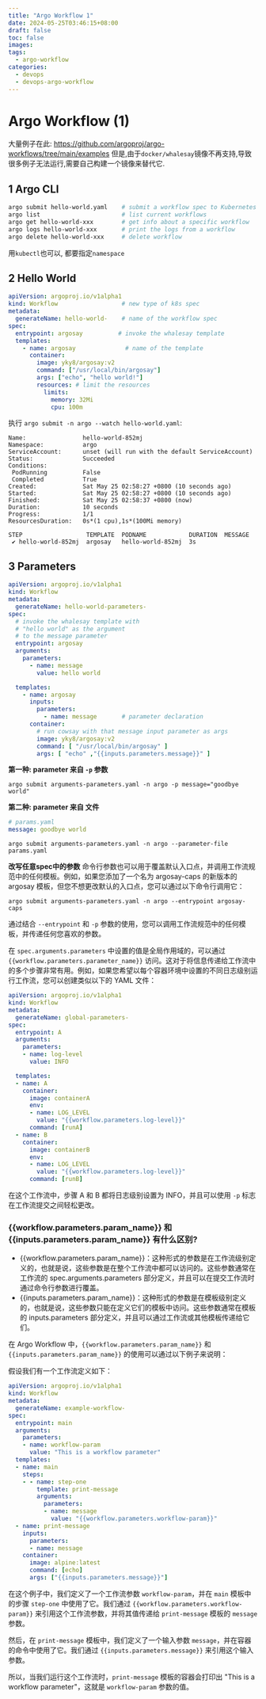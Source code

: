 ```yaml
---
title: "Argo Workflow 1"
date: 2024-05-25T03:46:15+08:00
draft: false
toc: false
images:
tags:
  - argo-workflow
categories:
  - devops
  - devops-argo-workflow
---
```


# Argo Workflow (1)

大量例子在此: https://github.com/argoproj/argo-workflows/tree/main/examples
但是,由于`docker/whalesay`镜像不再支持,导致很多例子无法运行,需要自己构建一个镜像来替代它.

## 1 Argo CLI

```sh
argo submit hello-world.yaml    # submit a workflow spec to Kubernetes
argo list                       # list current workflows
argo get hello-world-xxx        # get info about a specific workflow
argo logs hello-world-xxx       # print the logs from a workflow
argo delete hello-world-xxx     # delete workflow
```

用`kubectl`也可以, 都要指定`namespace`

## 2 Hello World

```yaml
apiVersion: argoproj.io/v1alpha1
kind: Workflow                  # new type of k8s spec
metadata:
  generateName: hello-world-    # name of the workflow spec
spec:
  entrypoint: argosay          # invoke the whalesay template
  templates:
    - name: argosay              # name of the template
      container:
        image: yky8/argosay:v2
        command: ["/usr/local/bin/argosay"]
        args: ["echo", "hello world!"]
        resources: # limit the resources
          limits:
            memory: 32Mi
            cpu: 100m
```
执行 `argo submit -n argo --watch hello-world.yaml`:
```text
Name:                hello-world-852mj
Namespace:           argo
ServiceAccount:      unset (will run with the default ServiceAccount)
Status:              Succeeded
Conditions:
 PodRunning          False
 Completed           True
Created:             Sat May 25 02:58:27 +0800 (10 seconds ago)
Started:             Sat May 25 02:58:27 +0800 (10 seconds ago)
Finished:            Sat May 25 02:58:37 +0800 (now)
Duration:            10 seconds
Progress:            1/1
ResourcesDuration:   0s*(1 cpu),1s*(100Mi memory)

STEP                  TEMPLATE  PODNAME            DURATION  MESSAGE
 ✔ hello-world-852mj  argosay   hello-world-852mj  3s
```

## 3 Parameters

```yaml
apiVersion: argoproj.io/v1alpha1
kind: Workflow
metadata:
  generateName: hello-world-parameters-
spec:
  # invoke the whalesay template with
  # "hello world" as the argument
  # to the message parameter
  entrypoint: argosay
  arguments:
    parameters:
      - name: message
        value: hello world

  templates:
    - name: argosay
      inputs:
        parameters:
          - name: message       # parameter declaration
      container:
        # run cowsay with that message input parameter as args
        image: yky8/argosay:v2
        command: [ "/usr/local/bin/argosay" ]
        args: [ "echo" ,"{{inputs.parameters.message}}" ]
```
**第一种: parameter 来自 `-p` 参数**
```shell
argo submit arguments-parameters.yaml -n argo -p message="goodbye world"
```
**第二种: parameter 来自 文件**
```yaml
# params.yaml
message: goodbye world
```
```shell
argo submit arguments-parameters.yaml -n argo --parameter-file params.yaml
```
**改写任意spec中的参数**
命令行参数也可以用于覆盖默认入口点，并调用工作流规范中的任何模板。例如，如果您添加了一个名为 argosay-caps 的新版本的 argosay 模板，但您不想更改默认的入口点，您可以通过以下命令行调用它：

```shell
argo submit arguments-parameters.yaml -n argo --entrypoint argosay-caps
```

通过结合 `--entrypoint` 和 `-p` 参数的使用，您可以调用工作流规范中的任何模板，并传递任何您喜欢的参数。

在 `spec.arguments.parameters` 中设置的值是全局作用域的，可以通过 `{{workflow.parameters.parameter_name}}` 访问。这对于将信息传递给工作流中的多个步骤非常有用。例如，如果您希望以每个容器环境中设置的不同日志级别运行工作流，您可以创建类似以下的 YAML 文件：

```yaml
apiVersion: argoproj.io/v1alpha1
kind: Workflow
metadata:
  generateName: global-parameters-
spec:
  entrypoint: A
  arguments:
    parameters:
    - name: log-level
      value: INFO

  templates:
  - name: A
    container:
      image: containerA
      env:
      - name: LOG_LEVEL
        value: "{{workflow.parameters.log-level}}"
      command: [runA]
  - name: B
    container:
      image: containerB
      env:
      - name: LOG_LEVEL
        value: "{{workflow.parameters.log-level}}"
      command: [runB]
```

在这个工作流中，步骤 A 和 B 都将日志级别设置为 INFO，并且可以使用 `-p` 标志在工作流提交之间轻松更改。

### {{workflow.parameters.param_name}} 和 {{inputs.parameters.param_name}} 有什么区别?

- {{workflow.parameters.param_name}}：这种形式的参数是在工作流级别定义的，也就是说，这些参数是在整个工作流中都可以访问的。这些参数通常在工作流的 spec.arguments.parameters 部分定义，并且可以在提交工作流时通过命令行参数进行覆盖。
- {{inputs.parameters.param_name}}：这种形式的参数是在模板级别定义的，也就是说，这些参数只能在定义它们的模板中访问。这些参数通常在模板的 inputs.parameters 部分定义，并且可以通过工作流或其他模板传递给它们。

在 Argo Workflow 中，`{{workflow.parameters.param_name}}` 和 `{{inputs.parameters.param_name}}` 的使用可以通过以下例子来说明：

假设我们有一个工作流定义如下：

```yaml
apiVersion: argoproj.io/v1alpha1
kind: Workflow
metadata:
  generateName: example-workflow-
spec:
  entrypoint: main
  arguments:
    parameters:
    - name: workflow-param
      value: "This is a workflow parameter"
  templates:
  - name: main
    steps:
    - - name: step-one
        template: print-message
        arguments:
          parameters:
          - name: message
            value: "{{workflow.parameters.workflow-param}}"
  - name: print-message
    inputs:
      parameters:
      - name: message
    container:
      image: alpine:latest
      command: [echo]
      args: ["{{inputs.parameters.message}}"]
```

在这个例子中，我们定义了一个工作流参数 `workflow-param`，并在 `main` 模板中的步骤 `step-one` 中使用了它。我们通过 `{{workflow.parameters.workflow-param}}` 来引用这个工作流参数，并将其值传递给 `print-message` 模板的 `message` 参数。

然后，在 `print-message` 模板中，我们定义了一个输入参数 `message`，并在容器的命令中使用了它。我们通过 `{{inputs.parameters.message}}` 来引用这个输入参数。

所以，当我们运行这个工作流时，`print-message` 模板的容器会打印出 "This is a workflow parameter"，这就是 `workflow-param` 参数的值。
